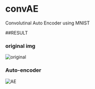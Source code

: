 # convAE
Convolutinal Auto Encoder using MNIST

##RESULT
### original img
![original](https://user-images.githubusercontent.com/54826050/106232725-09616300-6238-11eb-8e79-8d7f41b48d42.png)


### Auto-encoder
![AE](https://user-images.githubusercontent.com/54826050/106232815-49284a80-6238-11eb-97e3-0b848703046a.png)

